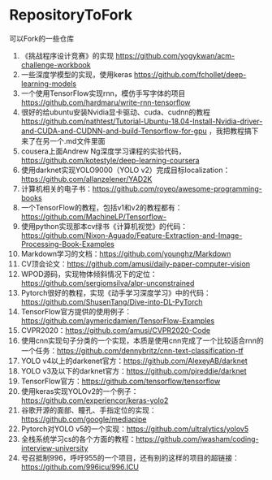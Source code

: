 # RepositoryToFork
可以Fork的一些仓库

1. 《挑战程序设计竞赛》的实现 https://github.com/yogykwan/acm-challenge-workbook
2. 一些深度学模型的实现，使用keras https://github.com/fchollet/deep-learning-models
3. 一个使用TensorFlow实现rnn，模仿手写字体的项目 https://github.com/hardmaru/write-rnn-tensorflow
4. 很好的给ubuntu安装Nvidia显卡驱动、cuda、cudnn的教程 https://github.com/nathtest/Tutorial-Ubuntu-18.04-Install-Nvidia-driver-and-CUDA-and-CUDNN-and-build-Tensorflow-for-gpu ，我把教程搞下来了在另一个.md文件里面
5. cousera上面Andrew Ng深度学习课程的实验代码，https://github.com/kotestyle/deep-learning-coursera
6. 使用darknet实现YOLO9000（YOLO v2）完成目标localization： https://github.com/allanzelener/YAD2K
7. 计算机相关的电子书：https://github.com/royeo/awesome-programming-books
8. 一个TensorFlow的教程，包括v1和v2的教程都有：https://github.com/MachineLP/Tensorflow-
9. 使用python实现那本cv绿书《计算机视觉》的代码： https://github.com/Nixon-Aguado/Feature-Extraction-and-Image-Processing-Book-Examples
10. Markdown学习的文档：https://github.com/younghz/Markdown
11. CV顶会论文：https://github.com/amusi/daily-paper-computer-vision
12. WPOD源码，实现物体倾斜情况下的定位：https://github.com/sergiomsilva/alpr-unconstrained
13. Pytorch很好的教程，实现《动手学习深度学习》中的代码：https://github.com/ShusenTang/Dive-into-DL-PyTorch
14. TensorFlow官方提供的使用例子：https://github.com/aymericdamien/TensorFlow-Examples
15. CVPR2020：https://github.com/amusi/CVPR2020-Code
16. 使用cnn实现句子分类的一个实现，本质是使用cnn完成了一个比较适合rnn的一个任务：https://github.com/dennybritz/cnn-text-classification-tf
17. YOLO v4以上的darkenet官方：https://github.com/AlexeyAB/darknet
18. YOLO v3及以下的darknet官方：https://github.com/pjreddie/darknet
19. TensorFlow官方：https://github.com/tensorflow/tensorflow
20. 使用keras实现YOLOv2的一个例子：https://github.com/experiencor/keras-yolo2
21. 谷歌开源的面部、瞳孔、手指定位的实现：https://github.com/google/mediapipe
22. Pytorch对YOLO v5的一个实现：https://github.com/ultralytics/yolov5
23. 全栈系统学习cs的各个方面的教程：https://github.com/jwasham/coding-interview-university
24. 号召抵制996，呼吁955的一个项目，还有别的这样的项目的超链接：https://github.com/996icu/996.ICU
